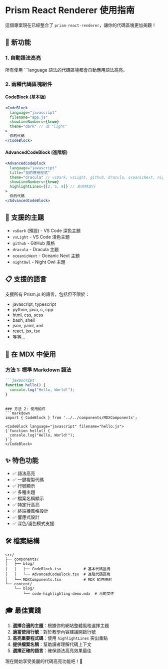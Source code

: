 # Prism React Renderer 使用指南

這個專案現在已經整合了 `prism-react-renderer`，讓你的代碼區塊更加美觀！

## 🎯 新功能

### 1. 自動語法高亮
所有使用 ```language 語法的代碼區塊都會自動應用語法高亮。

### 2. 兩種代碼區塊組件

#### CodeBlock (基本版)
```jsx
<CodeBlock 
  language="javascript" 
  filename="app.js"
  showLineNumbers={true}
  theme="dark" // 或 "light"
>
  你的代碼
</CodeBlock>
```

#### AdvancedCodeBlock (進階版)
```jsx
<AdvancedCodeBlock 
  language="javascript" 
  title="我的應用程式"
  theme="dracula" // vsDark, vsLight, github, dracula, oceanicNext, nightOwl
  showLineNumbers={true}
  highlightLines={[2, 5, 8]} // 高亮特定行
>
  你的代碼
</AdvancedCodeBlock>
```

## 🎨 支援的主題

- `vsDark` (預設) - VS Code 深色主題
- `vsLight` - VS Code 淺色主題
- `github` - GitHub 風格
- `dracula` - Dracula 主題
- `oceanicNext` - Oceanic Next 主題
- `nightOwl` - Night Owl 主題

## 📋 支援的語言

支援所有 Prism.js 的語言，包括但不限於：
- javascript, typescript
- python, java, c, cpp
- html, css, scss
- bash, shell
- json, yaml, xml
- react, jsx, tsx
- 等等...

## 🚀 在 MDX 中使用

### 方法 1: 標準 Markdown 語法
```markdown
```javascript
function hello() {
  console.log("Hello, World!");
}
```
```

### 方法 2: 使用組件
```markdown
import { CodeBlock } from '../../components/MDXComponents';

<CodeBlock language="javascript" filename="hello.js">
{`function hello() {
  console.log("Hello, World!");
}`}
</CodeBlock>
```

## ✨ 特色功能

- ✅ 語法高亮
- ✅ 一鍵複製代碼
- ✅ 行號顯示
- ✅ 多種主題
- ✅ 檔案名稱顯示
- ✅ 特定行高亮
- ✅ 終端機風格設計
- ✅ 響應式設計
- ✅ 深色/淺色模式支援

## 🛠️ 檔案結構

```
src/
├── components/
│   ├── blog/
│   │   ├── CodeBlock.tsx          # 基本代碼區塊
│   │   └── AdvancedCodeBlock.tsx  # 進階代碼區塊
│   └── MDXComponents.tsx          # MDX 組件映射
└── content/
    └── blog/
        └── code-highlighting-demo.mdx  # 示範文件
```

## 🎓 最佳實踐

1. **選擇合適的主題**：根據你的網站整體風格選擇主題
2. **適當使用行號**：對於教學內容建議開啟行號
3. **高亮重要程式碼**：使用 `highlightLines` 突出重點
4. **提供檔案名稱**：幫助讀者理解代碼上下文
5. **選擇正確的語言**：確保語法高亮效果最佳

現在開始享受美麗的代碼高亮功能吧！🎉